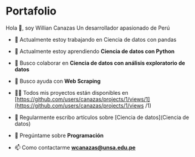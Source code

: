 
# Portafolio

Hola 👋, soy Willian Canazas
Un desarrollador apasionado de Perú

- 🔭 Actualmente estoy trabajando en Ciencia de datos con pandas

- 🌱 Actualmente estoy aprendiendo **Ciencia de datos con Python**

- 👯 Busco colaborar en **Ciencia de datos con análisis exploratorio de datos**

- 🤝 Busco ayuda con **Web Scraping**

- 👨‍💻 Todos mis proyectos están disponibles en [https://github.com/users/canazas/projects/1/views/1](https://github.com/users/canazas/projects/1/views /1)

- 📝 Regularmente escribo artículos sobre [Ciencia de datos](Ciencia de datos)

- 💬 Pregúntame sobre **Programación**

- 📫 Como contactarme **wcanazas@unsa.edu.pe**
